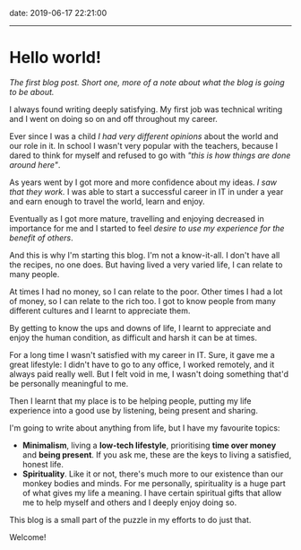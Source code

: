 date: 2019-06-17 22:21:00

---

# Hello world!

_The first blog post. Short one, more of a note about what the blog is going to be about._

I always found writing deeply satisfying. My first job was technical writing and I went on doing so on and off throughout my career.

Ever since I was a child _I had very different opinions_ about the world and our role in it. In school I wasn't very popular with the teachers, because I dared to think for myself and refused to go with _"this is how things are done around here"_.

As years went by I got more and more confidence about my ideas. _I saw that they work._ I was able to start a successful career in IT in under a year and earn enough to travel the world, learn and enjoy.

Eventually as I got more mature, travelling and enjoying decreased in importance for me and I started to feel _desire to use my experience for the benefit of others_.

And this is why I'm starting this blog. I'm not a know-it-all. I don't have all the recipes, no one does. But having lived a very varied life, I can relate to many people.



At times I had no money, so I can relate to the poor. Other times I had a lot of money, so I can relate to the rich too. I got to know people from many different cultures and I learnt to appreciate them.

By getting to know the ups and downs of life, I learnt to appreciate and enjoy the human condition, as difficult and harsh it can be at times.

For a long time I wasn't satisfied with my career in IT. Sure, it gave me a great lifestyle: I didn't have to go to any office, I worked remotely, and it always paid really well. But I felt void in me, I wasn't doing something that'd be personally meaningful to me.

Then I learnt that my place is to be helping people, putting my life experience into a good use by listening, being present and sharing.

I'm going to write about anything from life, but I have my favourite topics:

- **Minimalism**, living a **low-tech lifestyle**, prioritising **time over money** and **being present**. If you ask me, these are the keys to living a satisfied, honest life.
- **Spirituality**. Like it or not, there's much more to our existence than our monkey bodies and minds. For me personally, spirituality is a huge part of what gives my life a meaning. I have certain spiritual gifts that allow me to help myself and others and I deeply enjoy doing so.

This blog is a small part of the puzzle in my efforts to do just that.

Welcome!


<!--
Ups and downs: anything from drugs to ... ... learnt not to judge, not to assume
Life, spirituality and minimalism, low-tech lifestyle, being happy with little. Being present.
-->